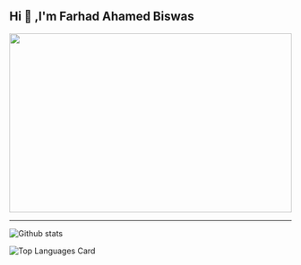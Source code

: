 ## Hi 👋 ,I'm Farhad Ahamed Biswas

<!--
**farhad06/farhad06** is a ✨ _special_ ✨ repository because its `README.md` (this file) appears on your GitHub profile.

Here are some ideas to get you started:

- 🔭 I’m currently working on ...
- 🌱 I’m currently learning ...
- 👯 I’m looking to collaborate on ...
- 🤔 I’m looking for help with ...
- 💬 Ask me about ...
- 📫 How to reach me: ...
- 😄 Pronouns: ...
- ⚡ Fun fact: ...
-->

<img src="https://miro.medium.com/max/1024/1*IfOx-GQtB6eyjaBWqFRe5A.png" height='320' width='100%' >
<hr>

![Github stats](https://github-readme-stats.vercel.app/api?username=farhad06&theme=vue-dark&show_icons=true&count_private=true)

![Top Languages Card](https://github-readme-stats.vercel.app/api/top-langs/?username=farhad06&layout=compact)
  
  
  


